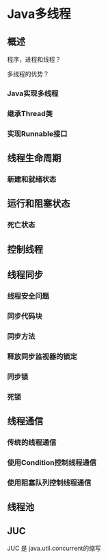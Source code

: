 # Java多线程

## 概述

程序，进程和线程？





多线程的优势？











### Java实现多线程



### 继承Thread类







### 实现Runnable接口









## 线程生命周期



### 新建和就绪状态





### 

## 运行和阻塞状态







### 死亡状态













## 控制线程









## 线程同步



### 线程安全问题



### 同步代码块







### 同步方法





### 释放同步监视器的锁定





### 同步锁







### 死锁









## 线程通信



### 传统的线程通信







### 使用Condition控制线程通信





### 使用阻塞队列控制线程通信















## 线程池













## JUC

JUC 是 java.util.concurrent的缩写